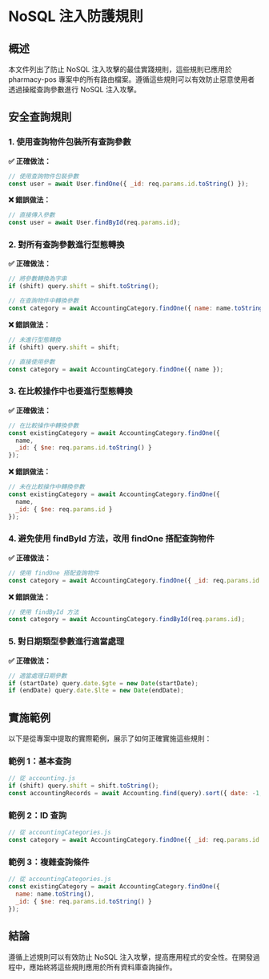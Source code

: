 # NoSQL 注入防護規則

## 概述

本文件列出了防止 NoSQL 注入攻擊的最佳實踐規則，這些規則已應用於 pharmacy-pos 專案中的所有路由檔案。遵循這些規則可以有效防止惡意使用者透過操縱查詢參數進行 NoSQL 注入攻擊。

## 安全查詢規則

### 1. 使用查詢物件包裝所有查詢參數

**✅ 正確做法：**
```javascript
// 使用查詢物件包裝參數
const user = await User.findOne({ _id: req.params.id.toString() });
```

**❌ 錯誤做法：**
```javascript
// 直接傳入參數
const user = await User.findById(req.params.id);
```

### 2. 對所有查詢參數進行型態轉換

**✅ 正確做法：**
```javascript
// 將參數轉換為字串
if (shift) query.shift = shift.toString();

// 在查詢物件中轉換參數
const category = await AccountingCategory.findOne({ name: name.toString() });
```

**❌ 錯誤做法：**
```javascript
// 未進行型態轉換
if (shift) query.shift = shift;

// 直接使用參數
const category = await AccountingCategory.findOne({ name });
```

### 3. 在比較操作中也要進行型態轉換

**✅ 正確做法：**
```javascript
// 在比較操作中轉換參數
const existingCategory = await AccountingCategory.findOne({
  name,
  _id: { $ne: req.params.id.toString() }
});
```

**❌ 錯誤做法：**
```javascript
// 未在比較操作中轉換參數
const existingCategory = await AccountingCategory.findOne({
  name,
  _id: { $ne: req.params.id }
});
```

### 4. 避免使用 findById 方法，改用 findOne 搭配查詢物件

**✅ 正確做法：**
```javascript
// 使用 findOne 搭配查詢物件
const category = await AccountingCategory.findOne({ _id: req.params.id.toString() });
```

**❌ 錯誤做法：**
```javascript
// 使用 findById 方法
const category = await AccountingCategory.findById(req.params.id);
```

### 5. 對日期類型參數進行適當處理

**✅ 正確做法：**
```javascript
// 適當處理日期參數
if (startDate) query.date.$gte = new Date(startDate);
if (endDate) query.date.$lte = new Date(endDate);
```

## 實施範例

以下是從專案中提取的實際範例，展示了如何正確實施這些規則：

### 範例 1：基本查詢

```javascript
// 從 accounting.js
if (shift) query.shift = shift.toString();
const accountingRecords = await Accounting.find(query).sort({ date: -1, shift: 1 });
```

### 範例 2：ID 查詢

```javascript
// 從 accountingCategories.js
const category = await AccountingCategory.findOne({ _id: req.params.id.toString() });
```

### 範例 3：複雜查詢條件

```javascript
// 從 accountingCategories.js
const existingCategory = await AccountingCategory.findOne({
  name: name.toString(),
  _id: { $ne: req.params.id.toString() }
});
```

## 結論

遵循上述規則可以有效防止 NoSQL 注入攻擊，提高應用程式的安全性。在開發過程中，應始終將這些規則應用於所有資料庫查詢操作。

